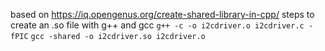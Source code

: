 based on https://iq.opengenus.org/create-shared-library-in-cpp/
steps to create an .so file with g++ and gcc
`g++ -c -o i2cdriver.o i2cdriver.c -fPIC`
`gcc -shared -o i2cdriver.so i2cdriver.o`
